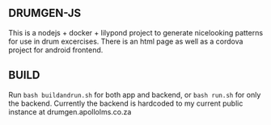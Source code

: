 DRUMGEN-JS
-------

This is a nodejs + docker + lilypond project to generate nicelooking patterns for use in drum excercises.
There is an html page as well as a cordova project for android frontend.

BUILD
---
Run `bash buildandrun.sh` for both app and backend, or `bash run.sh` for only the backend.
Currently the backend is hardcoded to my current public instance at drumgen.apollolms.co.za

